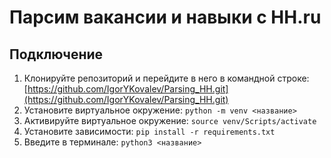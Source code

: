 # Парсим вакансии и навыки с НН.ru

## Подключение 
1. Клонируйте репозиторий и перейдите в него в командной строке: [https://github.com/IgorYKovalev/Parsing_HH.git](https://github.com/IgorYKovalev/Parsing_HH.git)
2. Установите виртуальное окружение: `python -m venv <название>`
3. Активируйте виртуальное окружение: `source venv/Scripts/activate`
4. Установите зависимости: `pip install -r requirements.txt`
5. Введите в терминале: `python3 <название>`
